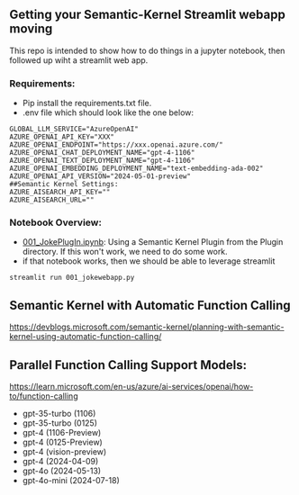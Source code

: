 ## Getting your Semantic-Kernel Streamlit webapp moving

This repo is intended to show how to do things in a jupyter notebook, then followed up wiht a streamlit web app.

### Requirements:
- Pip install the requirements.txt file.
- .env file which should look like the one below:

```
GLOBAL_LLM_SERVICE="AzureOpenAI"
AZURE_OPENAI_API_KEY="XXX"
AZURE_OPENAI_ENDPOINT="https://xxx.openai.azure.com/"
AZURE_OPENAI_CHAT_DEPLOYMENT_NAME="gpt-4-1106"
AZURE_OPENAI_TEXT_DEPLOYMENT_NAME="gpt-4-1106"
AZURE_OPENAI_EMBEDDING_DEPLOYMENT_NAME="text-embedding-ada-002"
AZURE_OPENAI_API_VERSION="2024-05-01-preview"
##Semantic Kernel Settings:
AZURE_AISEARCH_API_KEY=""
AZURE_AISEARCH_URL=""
```

### Notebook Overview:

- [001_JokePlugIn.ipynb](001_JokePlugIn.ipynb): Using a Semantic Kernel Plugin from the Plugin directory.  If this won't work, we need to do some work.
- if that notebook works, then we should be able to leverage streamlit 
```
streamlit run 001_jokewebapp.py
```




## Semantic Kernel with Automatic Function Calling
https://devblogs.microsoft.com/semantic-kernel/planning-with-semantic-kernel-using-automatic-function-calling/


## Parallel Function Calling Support Models:
https://learn.microsoft.com/en-us/azure/ai-services/openai/how-to/function-calling

- gpt-35-turbo (1106)
- gpt-35-turbo (0125)
- gpt-4 (1106-Preview)
- gpt-4 (0125-Preview)
- gpt-4 (vision-preview)
- gpt-4 (2024-04-09)
- gpt-4o (2024-05-13)
- gpt-4o-mini (2024-07-18)


